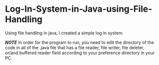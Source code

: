 # Log-In-System-in-Java-using-File-Handling
Using file handling in java, I created a simple log in system. 

***NOTE***
In order for the program to run, you need to edit the directory of the code in all of the .java file that has a file reader, file writer, file deleter, or/and buffered reader field according to your preference directory in your PC.
